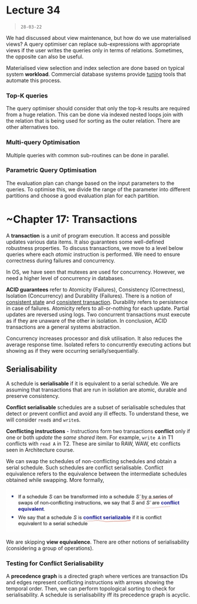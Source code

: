 # Lecture 34

> `28-03-22`

We had discussed about view maintenance, but how do we use materialised views? A query optimiser can replace sub-expressions with appropriate views if the user writes the queries only in terms of relations. Sometimes, the opposite can also be useful.

Materialised view selection and index selection are done based on typical system **workload**. Commercial database systems provide <u>tuning</u> tools that automate this process.

### Top-K queries

The query optimiser should consider that only the top-k results are required from a huge relation.  This can be done via indexed nested loops join with the relation that is being used for sorting as the outer relation. There are other alternatives too.

### Multi-query Optimisation

Multiple queries with common sub-routines can be done in parallel.

### Parametric Query Optimisation

The evaluation plan can change based on the input parameters to the queries. To optimise this, we divide the range of the parameter into different partitions and choose a good evaluation plan for each partition.

# ~Chapter 17: Transactions

A **transaction** is a *unit* of program execution. It access and possible updates various data items. It also guarantees some well-defined robustness properties. To discuss transactions, we move to a level below queries where each *atomic* instruction is performed. We need to ensure correctness during failures and concurrency. 

In OS, we have seen that mutexes are used for concurrency. However, we need a higher level of concurrency in databases. 

**ACID guarantees** refer to Atomicity (Failures), Consistency (Correctness), Isolation (Concurrency) and Durability (Failures).  There is a notion of <u>consistent state</u> and <u>consistent transaction</u>. Durability refers to persistence in case of failures. Atomicity refers to all-or-nothing for each update. Partial updates are reversed using logs. Two concurrent transactions must execute as if they are unaware of the other in isolation. In conclusion, ACID transactions are a general systems abstraction. 

Concurrency increases processor and disk utilisation. It also reduces the average response time. Isolated refers to concurrently executing actions but showing as if they were occurring serially/sequentially. 

## Serialisability

A schedule is **serialisable** if it is equivalent to a serial schedule. We are assuming that transactions that are run in isolation are atomic, durable and preserve consistency.

**Conflict serialisable** schedules are a subset of serialisable schedules that detect or prevent conflict and avoid any ill effects. To understand these, we will consider `read`s and `write`s.

**Conflicting instructions** - Instructions form two transactions **conflict** only if one or both *update* the *same shared* item. For example, `write A` in T1 conflicts with `read A` in T2. These are similar to RAW, WAW, etc conflicts seen in Architecture course. 

We can swap the schedules of non-conflicting schedules and obtain a serial schedule. Such schedules are conflict serialisable. Conflict equivalence refers to the equivalence between the intermediate schedules obtained while swapping. More formally,

![image-20220416193446900](/assets/img/Databases/image-20220416193446900.png)

We are skipping **view equivalence**. There are other notions of serialisability (considering a group of operations).

### Testing for Conflict Serialisability

A **precedence graph** is a directed graph where vertices are transaction IDs and edges represent conflicting instructions with arrows showing the temporal order. Then, we can perform topological sorting to check for serialisability. A schedule is serialisability iff its precedence graph is acyclic.

